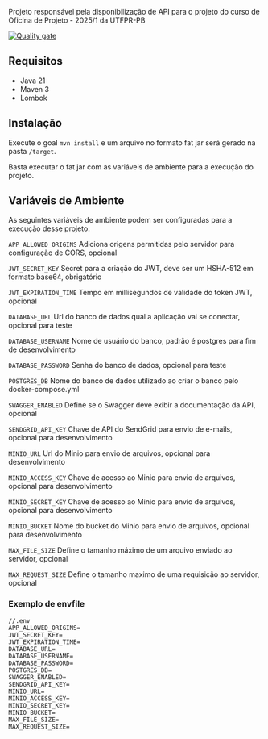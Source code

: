 Projeto responsável pela disponibilização de API para o projeto do curso de Oficina de Projeto - 2025/1 da UTFPR-PB

[![Quality gate](https://sonarcloud.io/api/project_badges/quality_gate?project=Utfprpb-oficina-20251_server)](https://sonarcloud.io/summary/new_code?id=Utfprpb-oficina-20251_server)

## Requisitos

- Java 21
- Maven 3
- Lombok

## Instalação
Execute o goal `mvn install` e um arquivo no formato fat jar será gerado na pasta `/target`. 

Basta executar o fat jar com as variáveis de ambiente para a execução do projeto.

## Variáveis de Ambiente
As seguintes variáveis de ambiente podem ser configuradas para a execução desse projeto:


`APP_ALLOWED_ORIGINS` 
Adiciona origens permitidas pelo servidor para configuração de CORS, opcional

`JWT_SECRET_KEY`
Secret para a criação do JWT, deve ser um HSHA-512 em formato base64, obrigatório

`JWT_EXPIRATION_TIME`
Tempo em millisegundos de validade do token JWT, opcional

`DATABASE_URL`
Url do banco de dados qual a aplicação vai se conectar, opcional para teste

`DATABASE_USERNAME` Nome de usuário do banco, padrão é postgres para fim de desenvolvimento

`DATABASE_PASSWORD` Senha do banco de dados, opcional para teste

`POSTGRES_DB` Nome do banco de dados utilizado ao criar o banco pelo docker-compose.yml

`SWAGGER_ENABLED` Define se o Swagger deve exibir a documentação da API, opcional

`SENDGRID_API_KEY` Chave de API do SendGrid para envio de e-mails, opcional para desenvolvimento

`MINIO_URL` Url do Minio para envio de arquivos, opcional para desenvolvimento

`MINIO_ACCESS_KEY` Chave de acesso ao Minio para envio de arquivos, opcional para desenvolvimento

`MINIO_SECRET_KEY` Chave de acesso ao Minio para envio de arquivos, opcional para desenvolvimento

`MINIO_BUCKET` Nome do bucket do Minio para envio de arquivos, opcional para desenvolvimento

`MAX_FILE_SIZE` Define o tamanho máximo de um arquivo enviado ao servidor, opcional

`MAX_REQUEST_SIZE` Define o tamanho maximo de uma requisição ao servidor, opcional

### Exemplo de envfile
```.text
//.env
APP_ALLOWED_ORIGINS=
JWT_SECRET_KEY=
JWT_EXPIRATION_TIME=
DATABASE_URL=
DATABASE_USERNAME=
DATABASE_PASSWORD=
POSTGRES_DB=
SWAGGER_ENABLED=
SENDGRID_API_KEY=
MINIO_URL=
MINIO_ACCESS_KEY=
MINIO_SECRET_KEY=
MINIO_BUCKET=
MAX_FILE_SIZE=
MAX_REQUEST_SIZE=
```